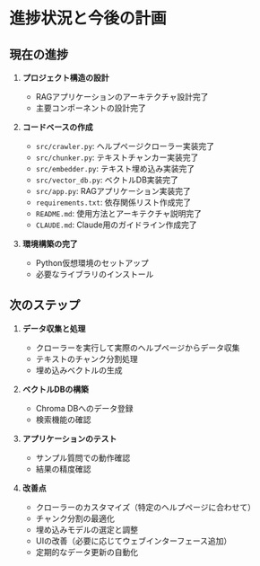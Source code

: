 # 進捗状況と今後の計画

## 現在の進捗

1. **プロジェクト構造の設計**
   - RAGアプリケーションのアーキテクチャ設計完了
   - 主要コンポーネントの設計完了

2. **コードベースの作成**
   - `src/crawler.py`: ヘルプページクローラー実装完了
   - `src/chunker.py`: テキストチャンカー実装完了
   - `src/embedder.py`: テキスト埋め込み実装完了
   - `src/vector_db.py`: ベクトルDB実装完了
   - `src/app.py`: RAGアプリケーション実装完了
   - `requirements.txt`: 依存関係リスト作成完了
   - `README.md`: 使用方法とアーキテクチャ説明完了
   - `CLAUDE.md`: Claude用のガイドライン作成完了

3. **環境構築の完了**
   - Python仮想環境のセットアップ
   - 必要なライブラリのインストール

## 次のステップ

1. **データ収集と処理**
   - クローラーを実行して実際のヘルプページからデータ収集
   - テキストのチャンク分割処理
   - 埋め込みベクトルの生成

2. **ベクトルDBの構築**
   - Chroma DBへのデータ登録
   - 検索機能の確認

3. **アプリケーションのテスト**
   - サンプル質問での動作確認
   - 結果の精度確認

4. **改善点**
   - クローラーのカスタマイズ（特定のヘルプページに合わせて）
   - チャンク分割の最適化
   - 埋め込みモデルの選定と調整
   - UIの改善（必要に応じてウェブインターフェース追加）
   - 定期的なデータ更新の自動化
